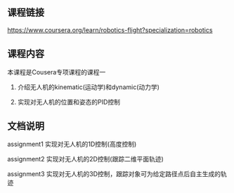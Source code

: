 ## 课程链接
https://www.coursera.org/learn/robotics-flight?specialization=robotics

## 课程内容
本课程是Cousera专项课程的课程一

1. 介绍无人机的kinematic(运动学)和dynamic(动力学)

2. 实现对无人机的位置和姿态的PID控制

## 文档说明
assignment1 实现对无人机的1D控制(高度控制)

assignment2 实现对无人机的2D控制(跟踪二维平面轨迹)

assignment3 实现对无人机的3D控制，跟踪对象可为给定路径点后自主生成的轨迹
